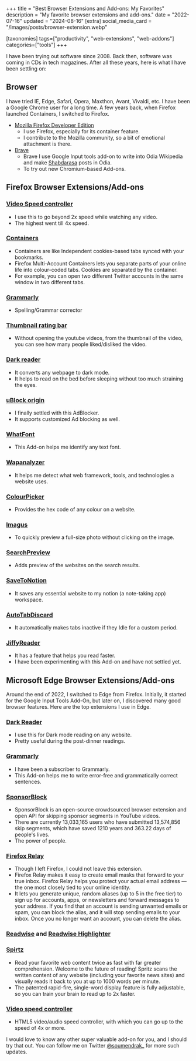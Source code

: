 +++
title = "Best Browser Extensions and Add-ons: My Favorites"
description = "My favorite browser extensions and add-ons."
date = "2022-07-16"
updated = "2024-08-16"
[extra]
social_media_card = "/images/posts/browser-extension.webp"

[taxonomies]
tags=["productivity", "web-extensions", "web-addons"]
categories=["tools"]
+++

I have been trying out software since 2008. Back then, software was coming in CDs in tech magazines. After all these years, here is what I have been settling on:

## Browser

I have tried IE, Edge, Safari, Opera, Maxthon, Avant, Vivaldi, etc. I have been a Google Chrome user for a long time. A few years back, when Firefox launched Containers, I switched to Firefox.

- [Mozilla Firefox Developer Edition](https://www.mozilla.org/en-US/firefox/developer/)
  - I use Firefox, especially for its container feature.
  - I contribute to the Mozilla community, so a bit of emotional attachment is there.
- [Brave](https://brave.com/)
  - Brave I use Google Input tools add-on to write into Odia Wikipedia and make [Shabdarasa](https://www.sabdarasa.com) posts in Odia.
  - To try out new Chromium-based Add-ons.

## Firefox Browser Extensions/Add-ons

### [Video Speed controller](https://github.com/codebicycle/videospeed)

- I use this to go beyond 2x speed while watching any video.
- The highest went till 4x speed.

### [Containers](https://addons.mozilla.org/en-US/firefox/addon/multi-account-containers/)

- Containers are like Independent cookies-based tabs synced with your bookmarks.
- Firefox Multi-Account Containers lets you separate parts of your online life into colour-coded tabs. Cookies are separated by the container.
- For example, you can open two different Twitter accounts in the same window in two different tabs.

### [Grammarly](https://app.grammarly.com/)

- Spelling/Grammar corrector

### [Thumbnail rating bar](https://github.com/elliotwaite/thumbnail-rating-bar-for-youtube)

- Without opening the youtube videos, from the thumbnail of the video, you can see how many people liked/disliked the video.

### [Dark reader](https://darkreader.org/)

- It converts any webpage to dark mode.
- It helps to read on the bed before sleeping without too much straining the eyes.

### [uBlock origin](https://github.com/gorhill/uBlock#ublock-origin)

- I finally settled with this AdBlocker.
- It supports customized Ad blocking as well.

### [WhatFont](https://github.com/chengyin/WhatFont-Bookmarklet)

- This Add-on helps me identify any text font.

### [Wapanalyzer](https://www.wappalyzer.com/)

- It helps me detect what web framework, tools, and technologies a website uses.

### [ColourPicker](https://addons.mozilla.org/en-US/firefox/addon/colorpick-eyedropper/)

- Provides the hex code of any colour on a website.

### [Imagus](https://www.reddit.com/r/imagus/)

- To quickly preview a full-size photo without clicking on the image.

### [SearchPreview](https://searchpreview.de/)

- Adds preview of the websites on the search results.

### [SaveToNotion](https://addons.mozilla.org/en-US/firefox/addon/save-to-notion/)

- It saves any essential website to my notion (a note-taking app) workspace.

### [AutoTabDiscard](https://add0n.com/tab-discard.html)

- It automatically makes tabs inactive if they Idle for a custom period.

### [JiffyReader](https://www.jiffyreader.com/)

- It has a feature that helps you read faster.
- I have been experimenting with this Add-on and have not settled yet.

## Microsoft Edge Browser Extensions/Add-ons

Around the end of 2022, I switched to Edge from Firefox. Initially, it started for the Google Input Tools Add-On, but later on, I discovered many good browser features. Here are the top extensions I use in Edge.

### [Dark Reader](https://microsoftedge.microsoft.com/addons/detail/dark-reader/ifoakfbpdcdoeenechcleahebpibofpc)

- I use this for Dark mode reading on any website.
- Pretty useful during the post-dinner readings.

### [Grammarly](https://microsoftedge.microsoft.com/addons/detail/grammarly-grammar-checke/cnlefmmeadmemmdciolhbnfeacpdfbkd)

- I have been a subscriber to Grammarly.
- This Add-on helps me to write error-free and grammatically correct sentences.

### [SponsorBlock](https://sponsor.ajay.app/)

- SponsorBlock is an open-source crowdsourced browser extension and open API for skipping sponsor segments in YouTube videos.
- There are currently 13,033,165 users who have submitted 13,574,856 skip segments, which have saved 1210 years and 363.22 days of people's lives.
- The power of people.

### [Firefox Relay](https://chrome.google.com/webstore/detail/firefox-relay/lknpoadjjkjcmjhbjpcljdednccbldeb)

- Though I left Firefox, I could not leave this extension.
- Firefox Relay makes it easy to create email masks that forward to your true inbox.
  Firefox Relay helps you protect your actual email address — the one most closely tied to your online identity.
- It lets you generate unique, random aliases (up to 5 in the free tier) to sign up for accounts, apps, or newsletters and forward messages to your address. If you find that an account is sending unwanted emails or spam, you can block the alias, and it will stop sending emails to your inbox. Once you no longer want an account, you can delete the alias.

### [Readwise](https://chrome.google.com/webstore/detail/readwise/egfepjgjabnppmaiadpedbgadkcelcbd) and [Readwise Highlighter](https://chrome.google.com/webstore/detail/readwise-highlighter/jjhefcfhmnkfeepcpnilbbkaadhngkbi)

### [Spirtz](https://chrome.google.com/webstore/detail/spritz/llgdihpoebhhmkdfabfhflonfkkmeblk)

- Read your favorite web content twice as fast with far greater comprehension.
  Welcome to the future of reading! Spritz scans the written content of any website (including your favorite news sites) and visually reads it back to you at up to 1000 words per minute.
- The patented rapid-fire, single-word display feature is fully adjustable, so you can train your brain to read up to 2x faster.

### [Video speed controller](https://github.com/igrigorik/videospeed)

- HTML5 video/audio speed controller, with which you can go up to the speed of 4x or more.

I would love to know any other super valuable add-on for you, and I should try that out. You can follow me on Twitter [@soumendrak\_](https://twitter.com/soumendrak_) for more such updates.
